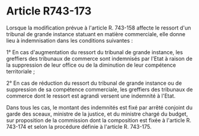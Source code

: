 # Article R743-173

Lorsque la modification prévue à l'article R. 743-158 affecte le ressort d'un tribunal de grande instance statuant en matière commerciale, elle donne lieu à indemnisation dans les conditions suivantes :

1° En cas d'augmentation du ressort du tribunal de grande instance, les greffiers des tribunaux de commerce sont indemnisés par l'Etat à raison de la suppression de leur office ou de la diminution de leur compétence territoriale ;

2° En cas de réduction du ressort du tribunal de grande instance ou de suppression de sa compétence commerciale, les greffiers des tribunaux de commerce dont le ressort est agrandi versent une indemnité à l'Etat.

Dans tous les cas, le montant des indemnités est fixé par arrêté conjoint du garde des sceaux, ministre de la justice, et du ministre chargé du budget, sur proposition de la commission dont la composition est fixée à l'article R. 743-174 et selon la procédure définie à l'article R. 743-175.
